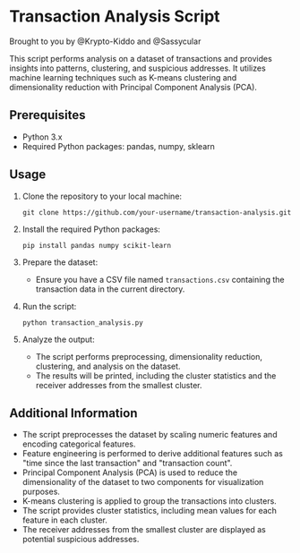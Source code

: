 
# Transaction Analysis Script
Brought to you by @Krypto-Kiddo and @Sassycular

This script performs analysis on a dataset of transactions and provides insights into patterns, clustering, and suspicious addresses. It utilizes machine learning techniques such as K-means clustering and dimensionality reduction with Principal Component Analysis (PCA).

## Prerequisites

- Python 3.x
- Required Python packages: pandas, numpy, sklearn

## Usage

1. Clone the repository to your local machine:

   ```shell
   git clone https://github.com/your-username/transaction-analysis.git
   ```

2. Install the required Python packages:

   ```shell
   pip install pandas numpy scikit-learn
   ```

3. Prepare the dataset:

   - Ensure you have a CSV file named `transactions.csv` containing the transaction data in the current directory.

4. Run the script:

   ```shell
   python transaction_analysis.py
   ```

5. Analyze the output:

   - The script performs preprocessing, dimensionality reduction, clustering, and analysis on the dataset.
   - The results will be printed, including the cluster statistics and the receiver addresses from the smallest cluster.

## Additional Information

- The script preprocesses the dataset by scaling numeric features and encoding categorical features.
- Feature engineering is performed to derive additional features such as "time since the last transaction" and "transaction count".
- Principal Component Analysis (PCA) is used to reduce the dimensionality of the dataset to two components for visualization purposes.
- K-means clustering is applied to group the transactions into clusters.
- The script provides cluster statistics, including mean values for each feature in each cluster.
- The receiver addresses from the smallest cluster are displayed as potential suspicious addresses.
